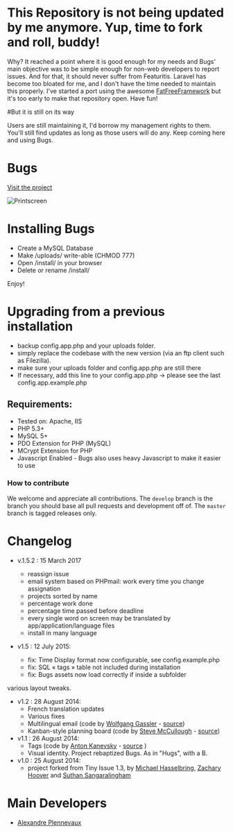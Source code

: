 # This Repository is not being updated by me anymore. Yup, time to fork and roll, buddy!

Why? It reached a point where it is good enough for my needs and Bugs' main objective was to be simple enough for non-web developers to report issues. And for that, it should never suffer from Featuritis. Laravel has become too bloated for me, and I don't have the time needed to maintain this properly. 
I've started a port using the awesome [FatFreeFramework](https://fatfreeframework.com) but it's too early to make that repository open. Have fun!

#But it is still on its way

Users are still maintaining it, I'd borrow my management rights to them.  You'll still find updates as long as those users will do any.  Keep coming here and using Bugs. 

# Bugs

[Visit the project](http://pixeline.github.io/bugs/)

![Printscreen](http://pixeline.github.io/bugs/images/bugs-index.png "Main screen")

# Installing Bugs

- Create a MySQL Database
- Make /uploads/ write-able (CHMOD 777)
- Open /install/ in your browser
- Delete or rename /install/

Enjoy!

# Upgrading from a previous installation

- backup config.app.php and your uploads folder.
- simply replace the codebase with the new version (via an ftp client such as Filezilla).
- make sure your uploads folder and config.app.php are still there
- If necessary, add this line to your config.app.php -> please see the last config.app.example.php


## Requirements:

- Tested on: Apache, IIS
- PHP 5.3+
- MySQL 5+
- PDO Extension for PHP (MySQL)
- MCrypt Extension for PHP
- Javascript Enabled - Bugs also uses heavy Javascript to make it easier to use

### How to contribute

We welcome and appreciate all contributions. The `develop` branch is the branch you should base all pull requests and development off of.
The `master` branch is tagged releases only.

# Changelog
- v.1.5.2 : 15 March 2017
	- reassign issue
	- email system based on PHPmail: work every time you change assignation
	- projects sorted by name
	- percentage work done
	- percentage time passed before deadline
	- every single word on screen may be translated by app/application/language files
	- install in many language
	
- v1.5 : 12 July 2015:
	- fix: Time Display format now configurable, see config.example.php
	- fix: SQL « tags » table not included during installation
	- fix: Bugs assets now load correctly if inside a subfolder

various layout tweaks.

- v1.2 : 28 August 2014: 
	- French translation updates
	- Various fixes
	- Multilingual email (code by [Wolfgang Gassler](http://wolfgang.gassler.org/) - [source](https://github.com/mikelbring/tinyissue/pull/197))
	- Kanban-style planning board (code by [Steve McCullough](http://irrational.ca/) - [source](https://github.com/mikelbring/tinyissue/pull/194))
- v1.1 : 26 August 2014: 
	- Tags (code by [Anton Kanevsky](http://about.me/akanevsky) - [source](https://github.com/mikelbring/tinyissue/pull/180) )
	- Visual identity. Project rebaptized Bugs. As in "Hugs", with a B.
- v1.0 : 25 August 2014:
	- project forked from Tiny Issue 1.3, by [Michael Hasselbring](http://michaelhasselbring.com), [Zachary Hoover](http://zachoover.com) and [Suthan Sangaralingham](http://suthanwebs.com/)

# Main Developers

- [Alexandre Plennevaux](https://pixeline.be)
